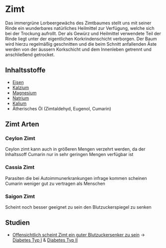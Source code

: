# Zimt
Das immergrüne Lorbeergewächs des Zimtbaumes stellt uns mit seiner Rinde ein wunderbares natürliches Heilmittel zur Verfügung, welche sich bei der Trockung aufrollt.
Der als Gewürz und Heilmittel verwendete Teil der Rinde liegt unter der eigentlichen Korkrindenschicht verborgen.
Der Baum wird hierzu regelmäßig geschnitten und die beim Schnitt anfallenden Äste werden von der äussern Korkschicht und dem Innenleben getrennt und anschließend getrocket.

## Inhaltsstoffe
- [Eisen](../Datenbank_Elemente_Des_Periodensystems/Eisen.md)
- [Kalzium](../Datenbank_Elemente_Des_Periodensystems/Kalzium.md)
- [Magnesium](../Datenbank_Elemente_Des_Periodensystems/Magnesium.md)
- [Natrium](../Datenbank_Elemente_Des_Periodensystems/Natrium.md)
- [Kalium](../Datenbank_Elemente_Des_Periodensystems/Kalium.md)
- Ätherisches Öl (Zimtaldehyd, Eugenol, Cumarin)

## Zimt Arten
### Ceylon Zimt
Ceylon zimt kann auch in größeren Mengen verzehrt werden, da der Inhaltssoff Cumarin nur in sehr geringen Mengen verfügbar ist
### Cassia Zimt
Parasiten die bei Autoimmunerkrankungen infrage kommen scheinen Cumarin weniger gut zu vertragen als Menschen
### Saigon Zimt
Scheint noch besser geeignet zu sein den Blutzuckerspiegel zu senken

## Studien
- [Offensichtlich scheint Zimt ein guter Blutzuckersenker zu sein](https://www.researchgate.net/publication/224949199_Cinnamon_in_glycaemic_control_Systematic_review_and_meta_analysis) -> [Diabetes Typ I](../../Menschlicher_Körper/Leiden/Diabetes/Diabetes%20Typ%201/Diabetes%20Typ%20I.md) & [Diabetes Typ II](../../Menschlicher_Körper/Leiden/Diabetes/Diabetes%20Typ%20II.md)
